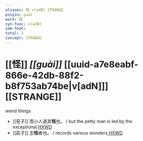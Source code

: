 ```yaml
---
aliases: 怪 v[adN] STRANGE
pinyin: guài
word: 怪
syn-func: v[adN]
sem-feat: 
total: 2
concept: STRANGE 
---
```

# [[怪]] *[[guài]]*  [[uuid-a7e8eabf-866e-42db-88f2-b8f753ab74be|v[adN]]] [[STRANGE]]
weird things
 - [[荀子]] 而小人道其**怪**也。 / but the petty man is led by the exceptional.[HXWD](https://hxwd.org/textview.html?location=KR3a0002_tls_004-9a.9)
 - [[莊子]] 志**怪**者也。
                     / records various wonders,[HXWD](https://hxwd.org/textview.html?location=KR5c0126_tls_001-2a.3)
